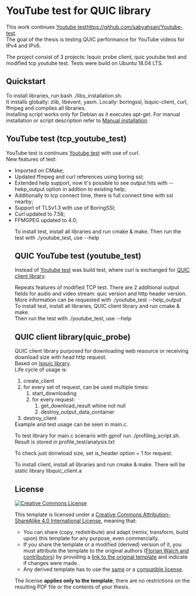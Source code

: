 # YouTube test for QUIC library

This work continues [Youtube test][YouTube-test]https://github.com/sabyahsan/Youtube-test. <br>
The goal of the thesis is testing QUIC performance for YouTube videos for IPv4 and IPv6.<br>

The project consist of 3 projects: lsquic probe client, quic youtube test and modified tcp youtube test.
Tests were build on Ubuntu 18.04 LTS.

## Quickstart

To install libraries, run bash ./libs_installation.sh.<br>
It installs globally: zlib, libevent, yasm. Locally: boringssl, lsquic-client, curl, ffmpeg and compiles all libraries.<br>
Installing script works only for Debian as it executes apt-get. For manual installation or script description refer to [Manual installation][Manual installation].

## YouTube test (tcp_youtube_test)

YouTube test is continues [Youtube test][YouTube-test] with use of curl.<br>
New features of test:<br>
<ul>
 <li>Imported on CMake;</li>
 <li>Updated ffmpeg and curl references using boring ssl;</li>
 <li>Extended help support, now it's possible to see output hits with --hekp_output option in addtion to existing help;</li>
 <li>Additionally to tcp connect time, there is full connect time with ssl nearby;</li>
 <li>Support of TLSv1.3 with use of BoringSSl;</li>
 <li>Curl updated to 7.58;</li>
 <li>FFMGPEG updated to 4.0;</li>
</ol>

To install test, install all libraries and run cmake & make.
Then run the test with ./youtube_test, use --help

## QUIC YouTube test (youtube_test)

Instead of [Youtube test][YouTube-test] was build test, where curl is exchanged for [QUIC client library][QUIC client].<br>

Repeats features of modified TCP test. There are 2 additional output fields for audio and video stream: quic version and http header version. More information can be requested with ./youtube_test --help_output<br>
To install test, install all libraries, QUIC client library and run cmake & make.<br>
Then run the test with ./youtube_test, use --help

## QUIC client library(quic_probe)

QUIC client library purposed for downloading web resource or receiving download size with head http request. <br>
Based on [lsquic library][LSQUIC].<br>
Life cycle of usage is:<br>
<ol>
 <li>create_client</li>
 <li>for every set of request, can be used multiple times:
    <ol>
     <li>start_downloading</li>
     <li>for every request:
        <ol>
         <li>get_download_result whine not null</li>
         <li>destroy_output_data_container</li>
        </ol>
     </li>
    </ol>
 </li>
 <li>destroy_client</li>
</ol>
Example and test usage can be seen in main.c.<br>

To test library for main.c scenario with gprof run ./profiling_script.sh. Result is stored in profile_test/analysis.txt<br>

To check just donwload size, set is_header option = 1 for request.<br>

To install client, install all libraries and run cmake & make. There will be static library libquic_client.a

## License

[![Creative Commons License][license-image]][license]

This template is licensed under a [Creative Commons Attribution-ShareAlike 4.0 International License][license], meaning that:

 * You can share (copy, redistribute) and adapt (remix, transform, build upon) this template for any purpose, even commercially.
 * If you share the template or a modified (derived) version of it, you must attribute the template to the original authors ([Florian Walch and contributors][template-authors]) by providing a [link to the original template][template-url] and indicate if changes were made.
 * Any derived template has to use the [same][license] or a [compatible license][license-compatible].

The license **applies only to the template**; there are no restrictions on the resulting PDF file or the contents of your thesis.


[YouTube-test]: https://github.com/sabyahsan/Youtube-test
[LSQUIC]: https://github.com/litespeedtech/lsquic-client
[Manual installation]: https://gitlab.lrz.de/cm/2018-sergey-masters-code/wikis/Manual-installation
[QUIC client]: https://gitlab.lrz.de/cm/2018-sergey-masters-code#quic-client-library(quic-probe)
[overleaf]: https://www.overleaf.com/
[tex-se]: https://tex.stackexchange.com/
[license-compatible]: https://creativecommons.org/compatiblelicenses
[license-image]: https://i.creativecommons.org/l/by-sa/4.0/88x31.png
[license]: https://creativecommons.org/licenses/by-sa/4.0/
[template-authors]: https://github.com/fwalch/tum-thesis-latex/graphs/contributors
[template-download]: https://github.com/fwalch/tum-thesis-latex/archive/master.zip
[template-url]: https://github.com/fwalch/tum-thesis-latex
